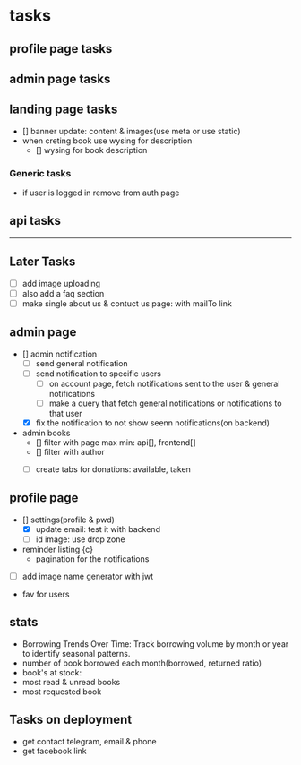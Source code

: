 
# tasks

## profile page tasks

## admin page tasks


## landing page tasks

- [] banner update: content & images(use meta or use static)
- when creting book use wysing for description
  - [] wysing for book description

### Generic tasks

- if user is logged in remove from auth page

## api tasks

--------------------------------------------------

## Later Tasks

- [ ] add image uploading
- [ ] also add a faq section
- [ ] make single about us & contuct us page: with mailTo link

## admin page

- [] admin notification
  - [ ] send general notification
  - [ ] send notification to specific users
    - [ ] on account page, fetch notifications sent to the user & general notifications
    - [ ] make a query that fetch general notifications or notifications to that user
  - [x] fix the notification to not show seenn notifications(on backend)
- admin books
  - [] filter with page max min: api[], frontend[]
  - [] filter with author
  - [ ] create tabs for donations: available, taken
  


## profile page

- [] settings(profile & pwd)
  - [x] update email: test it with backend
  - [ ] id image: use drop zone
- reminder listing {c}
  - pagination for the notifications
- [ ] add image name generator with jwt
- fav for users

## stats

- Borrowing Trends Over Time: Track borrowing volume by month or year to identify seasonal patterns.
- number of book borrowed each month(borrowed, returned ratio)
- book's at stock:
- most read & unread books
- most requested book


## Tasks on deployment

- get contact telegram, email & phone
- get facebook link
